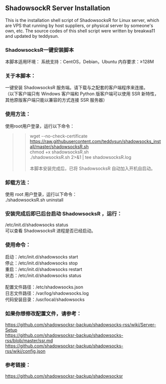 ## ShadowsockR Server Installation
This is the installation shell script of ShadowsocksR for Linux server, which are VPS that running by host suppliers, or physical server by someone's own, etc.
The source codes of this shell script were written by breakwa11 and updated by teddysun.

### ShadowsocksR一键安装脚本
本脚本适用环境：
系统支持：CentOS，Debian，Ubuntu
内存要求：≥128M

### 关于本脚本：
一键安装 ShadowsocksR 服务端。请下载与之配套的客户端程序来连接。
<br>
（以下客户端只有 Windows 客户端和 Python 版客户端可以使用 SSR 新特性，其他原版客户端只能以兼容的方式连接 SSR 服务器）

### 使用方法：
使用root用户登录，运行以下命令：
<br>
>>wget --no-check-certificate https://raw.githubusercontent.com/teddysun/shadowsocks_install/master/shadowsocksR.sh <br>
>>chmod +x shadowsocksR.sh <br>
>>./shadowsocksR.sh 2>&1 | tee shadowsocksR.log
<br><br>
本脚本安装完成后，已将 ShadowsocksR 自动加入开机自启动。

### 卸载方法：
使用 root 用户登录，运行以下命令：
<br>
./shadowsocksR.sh uninstall

### 安装完成后即已后台启动 ShadowsocksR ，运行：
/etc/init.d/shadowsocks status
<br>
可以查看 ShadowsocksR 进程是否已经启动。

### 使用命令：
启动：/etc/init.d/shadowsocks start
<br>
停止：/etc/init.d/shadowsocks stop
<br>
重启：/etc/init.d/shadowsocks restart
<br>
状态：/etc/init.d/shadowsocks status
<br><br>
配置文件路径：/etc/shadowsocks.json
<br>
日志文件路径：/var/log/shadowsocks.log
<br>
代码安装目录：/usr/local/shadowsocks

### 如果你想修改配置文件，请参考：
https://github.com/shadowsocksr-backup/shadowsocks-rss/wiki/Server-Setup
<br>
https://github.com/shadowsocksr-backup/shadowsocks-rss/blob/master/ssr.md
<br>
https://github.com/shadowsocksr-backup/shadowsocks-rss/wiki/config.json

### 参考链接：
https://github.com/shadowsocksr-backup/shadowsocksr

